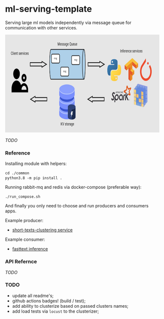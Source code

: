 # ml-serving-template
Serving large ml models independently via message queue for communication with other services.  

<p align="center"> <img src="https://github.com/gasparian/ml-serving-template/blob/main/pics/logo3.jpg" height=320/> </p>  

*TODO*  

### Reference  

Installing module with helpers:  
```
cd ./common
python3.8 -m pip install .
```  

Running rabbit-mq and redis via docker-compose (preferable way):  
```
./run_compose.sh
```  

And finally you only need to choose and run producers and consumers apps.  

Example producer:  
 - [short-texts-clustering service](https://github.com/gasparian/ml-serving-template/blob/main/producers/short-texts-clustering)  

Example consumer:  
 - [fasttext inference](https://github.com/gasparian/ml-serving-template/blob/main/consumers/fasttext)  

### API Refernce  
*TODO*

### TODO  
 - update all readme's;  
 - github actions badges! (build / test);  
 - add ability to clusterize based on passed clusters names;  
 - add load tests via `locust` to the clusterizer;  
